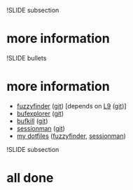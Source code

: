 !SLIDE subsection

# more information #

!SLIDE bullets

# more information

* [fuzzyfinder](http://www.vim.org/scripts/script.php?script_id=1984) ([git](https://github.com/vim-scripts/FuzzyFinder)) \[depends on [L9](http://www.vim.org/scripts/script.php?script_id=3252) ([git](https://github.com/vim-scripts/L9))\]
* [bufexplorer](http://www.vim.org/scripts/script.php?script_id=42) ([git](https://github.com/vim-scripts/bufexplorer.zip))
* [bufkill](http://www.vim.org/scripts/script.php?script_id=1147) ([git](https://github.com/vim-scripts/bufkill.vim))
* [sessionman](http://www.vim.org/scripts/script.php?script_id=2010) ([git](https://github.com/vim-scripts/sessionman.vim))
* [my dotfiles](https://github.com/justone/dotfiles/tree/personal) ([fuzzyfinder](https://github.com/justone/dotfiles/blob/personal/.vimrc#L154), [sessionman](https://github.com/justone/dotfiles/blob/personal/.vimrc#L166))

!SLIDE subsection

# all done #
